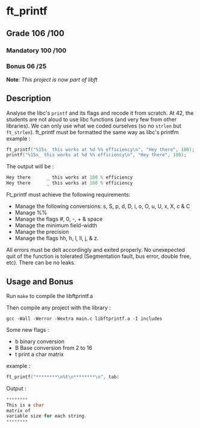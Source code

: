 # ft_printf

## Grade		    106	/100

### Mandatory	    100	/100
###	Bonus		    06	/25

**Note**: *This project is now part of libft*

## Description

Analyse the libc's ```printf``` and its flags and recode it from scratch.
At 42, the students are not aloud to use libc functions (and very few from other libraries). We can only use what we coded ourselves (so no ```strlen``` but ```ft_strlen```).
ft_printf must be formatted the same way as libc's printfm example :
```C
ft_printf("%15s_ this works at %d %% efficiency\n", "Hey there", 100);
printf("%15s_ this works at %d %% efficiency\n", "Hey there", 100);
```

The output will be : 
```C
Hey there      _ this works at 100 % efficiency
Hey there      _ this works at 100 % efficiency
```
Ft_printf must achieve the following requirements:
- Manage the following conversions: s, S, p, d, D, i, o, O, u, U, x, X, c & C
- Manage %%
- Manage the flags #, 0, -, + & space
- Manage the minimum field-width
- Manage the precision
- Manage the flags hh, h, l, ll, j, & z.

All errors must be delt accordingly and exited properly. No unexepected quit of the function is tolerated (Segmentation fault, bus error, double free, etc). There can be no leaks.

## Usage and Bonus

Run ```make``` to compile the libftprintf.a

Then compile any project with the library : 
```console
gcc -Wall -Werror -Wextra main.c libftprintf.a -I includes
```
Some new flags :
 - b binary conversion
 - B Base conversion from 2 to 16
 - t print a char matrix
 
 example : 
 ```C
 ft_printf("********\n%t\n********\n", tab)
 ```
 Output :
 ```C
 ********
 This is a char
 matrix of
 variable size for each string.
 ********
 ```
 
